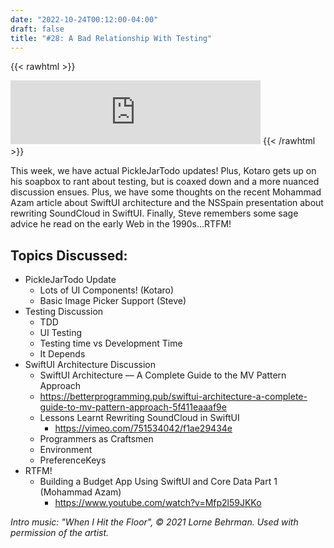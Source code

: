 ```yaml
---
date: "2022-10-24T00:12:00-04:00"
draft: false 
title: "#28: A Bad Relationship With Testing"
---
```


{{< rawhtml >}}
<iframe src="https://anchor.fm/side-project-spotlight/embed/episodes/28-A-Bad-Relationship-With-Testing-e1pfbd6" height="102px" width="400px" frameborder="0" scrolling="no"></iframe>
{{< /rawhtml >}}

This week, we have actual PickleJarTodo updates! Plus, Kotaro gets up on his soapbox to rant about testing, but is coaxed down and a more nuanced discussion ensues. Plus, we have some thoughts on the recent Mohammad Azam article about SwiftUI architecture and the NSSpain presentation about rewriting SoundCloud in SwiftUI. Finally, Steve remembers some sage advice he read on the early Web in the 1990s...RTFM!

## Topics Discussed:
- PickleJarTodo Update
    - Lots of UI Components! (Kotaro)
    - Basic Image Picker Support (Steve)
- Testing Discussion
    - TDD
    - UI Testing
    - Testing time vs Development Time
    - It Depends  
- SwiftUI Architecture Discussion
    - SwiftUI Architecture — A Complete Guide to the MV Pattern Approach
	- https://betterprogramming.pub/swiftui-architecture-a-complete-guide-to-mv-pattern-approach-5f411eaaaf9e
    - Lessons Learnt Rewriting SoundCloud in SwiftUI
        - https://vimeo.com/751534042/f1ae29434e
    - Programmers as Craftsmen
    - Environment
    - PreferenceKeys
- RTFM!
    - Building a Budget App Using SwiftUI and Core Data Part 1 (Mohammad Azam)
        - https://www.youtube.com/watch?v=Mfp2l59JKKo

*Intro music: "When I Hit the Floor", © 2021 Lorne Behrman. Used with permission of the artist.*
